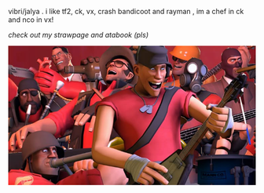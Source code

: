 vibri/jalya . i like tf2, ck, vx, crash bandicoot and rayman , im a chef in ck and nco in vx!

*check out my strawpage and atabook (pls)*



![image alt](9b06ce692507d59099e968e173857137.jpg)













